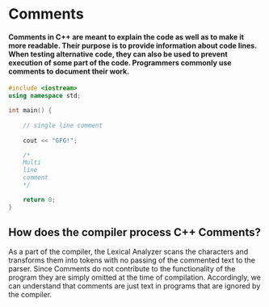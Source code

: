 # Comments

#### Comments in C++ are meant to explain the code as well as to make it more readable. Their purpose is to provide information about code lines. When testing alternative code, they can also be used to prevent execution of some part of the code. Programmers commonly use comments to document their work.

```cpp
#include <iostream>
using namespace std;

int main() {
  
    // single line comment
    
    cout << "GFG!";

    /*
    Multi
    line
    comment
    */

    return 0;
}
```

## How does the compiler process C++ Comments?
As a part of the compiler, the Lexical Analyzer scans the characters and transforms them into tokens with no passing of the commented text to the parser. Since Comments do not contribute to the functionality of the program they are simply omitted at the time of compilation. Accordingly, we can understand that comments are just text in programs that are ignored by the compiler.